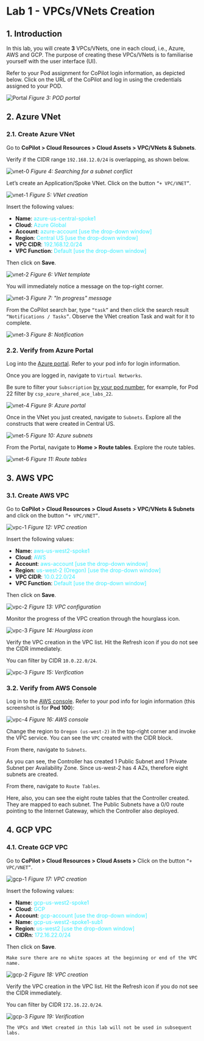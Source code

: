 # Lab 1 - VPCs/VNets Creation

## 1. Introduction

In this lab, you will create **3** VPCs/VNets, one in each cloud, i.e., Azure, AWS and GCP. The purpose of creating these VPCs/VNets is to familiarise yourself with the user interface (UI).

Refer to your Pod assignment for CoPilot login information, as depicted below. Click on the URL of the CoPilot and log in using the credentials assigned to your POD.

![Portal](images/lab1-portal.png)
_Figure 3: POD portal_

## 2. Azure VNet
### 2.1. Create Azure VNet

Go to **CoPilot > Cloud Resources > Cloud Assets > VPC/VNets & Subnets**.

Verify if the CIDR range `192.168.12.0/24` is overlapping, as shown below.

![vnet-0](images/lab1-vnet1.png)
_Figure 4: Searching for a subnet conflict_

Let’s create an Application/Spoke VNet. Click on the button `“+ VPC/VNET”`.

![vnet-1](images/lab1-vnet2.png)
_Figure 5: VNet creation_

Insert the following values:

 - **Name**: <span style='color:#33ECFF'>azure-us-central-spoke1</span>
 - **Cloud**: <span style='color:#33ECFF'>Azure Global</span>
 - **Account**: <span style='color:#33ECFF'>azure-account [use the drop-down window]</span>
 - **Region**: <span style='color:#33ECFF'>Central US [use the drop-down window]</span>
 - **VPC CIDR**: <span style='color:#33ECFF'>192.168.12.0/24</span>
 - **VPC Function**: <span style='color:#33ECFF'>Default [use the drop-down window]</span>

Then click on **Save**.

![vnet-2](images/lab1-vnet3.png)
_Figure 6: VNet template_

You will immediately notice a message on the top-right corner.

![vnet-3](images/lab1-vnet4.png)
_Figure 7: "In progress" message_

From the CoPilot search bar, type `“task”` and then click the search result `“Notifications / Tasks”`. Observe the VNet creation Task and wait for it to complete.

![vnet-3](images/lab1-vnet5.png)
_Figure 8: Notification_

### 2.2. Verify from Azure Portal

Log into the <a href="https://portal.azure.com/#home" target="_blank">Azure portal</a>. Refer to your pod info for login information.

Once you are logged in, navigate to `Virtual Networks`.

Be sure to filter your `Subscription` <ins>by your pod number</ins>, for example, for Pod 22 filter by `csp_azure_shared_ace_labs_22`.

![vnet-4](images/lab1-vnet6.png)
_Figure 9: Azure portal_

Once in the VNet you just created, navigate to `Subnets`. Explore all the constructs that were created in Central US.

![vnet-5](images/lab1-vnet7.png)
_Figure 10: Azure subnets_

From the Portal, navigate to **Home > Route tables**. Explore the route tables.

![vnet-6](images/lab1-vnet8.png)
_Figure 11: Route tables_

## 3. AWS VPC

### 3.1. Create AWS VPC

Go to **CoPilot > Cloud Resources > Cloud Assets > VPC/VNets & Subnets** and click on the button `“+ VPC/VNET”`.

![vpc-1](images/lab1-vpc1.png)
_Figure 12: VPC creation_

Insert the following values:

 - **Name**: <span style='color:#33ECFF'>aws-us-west2-spoke1</span>
 - **Cloud**: <span style='color:#33ECFF'>AWS</span>
 - **Account**: <span style='color:#33ECFF'>aws-account [use the drop-down window]</span>
 - **Region**: <span style='color:#33ECFF'>us-west-2 (Oregon) [use the drop-down window]</span>
 - **VPC CIDR**: <span style='color:#33ECFF'>10.0.22.0/24</span>
 - **VPC Function**: <span style='color:#33ECFF'>Default [use the drop-down window]</span>

Then click on **Save**.

![vpc-2](images/lab1-vpc2.png)
_Figure 13: VPC configuration_

Monitor the progress of the VPC creation through the hourglass icon.

![vpc-3](images/lab1-vpc3.png)
_Figure 14: Hourglass icon_

Verify the VPC creation in the VPC list. Hit the Refresh icon if you do not see the CIDR immediately.

You can filter by CIDR `10.0.22.0/24`.

![vpc-3](images/lab1-vpc4.png)
_Figure 15: Verification_

### 3.2. Verify from AWS Console

Log in to the <a href="https://aws.amazon.com/console/" target="_blank">AWS console</a>. Refer to your pod info for login information (this screenshot is for **Pod 100**):

![vpc-4](images/lab1-vpc5.png)
_Figure 16: AWS console_

Change the region to `Oregon (us-west-2)` in the top-right corner and invoke the VPC service. You can see the `VPC` created with the CIDR block.

From there, navigate to `Subnets`.

As you can see, the Controller has created 1 Public Subnet and 1 Private Subnet per Availability Zone. Since us-west-2 has 4 AZs, therefore eight subnets are created.

From there, navigate to `Route Tables`.

Here, also, you can see the eight route tables that the Controller created. They are mapped to each subnet. The Public Subnets have a 0/0 route pointing to the Internet Gateway, which the Controller also deployed.

## 4. GCP VPC

### 4.1. Create GCP VPC

Go to **CoPilot > Cloud Resources > Cloud Assets >** Click on the button `“+ VPC/VNET”`.

![gcp-1](images/lab1-gcp1.png)
_Figure 17: VPC creation_

Insert the following values:

 - **Name**: <span style='color:#33ECFF'>gcp-us-west2-spoke1</span>
 - **Cloud**: <span style='color:#33ECFF'>GCP</span>
 - **Account**: <span style='color:#33ECFF'>gcp-account [use the drop-down window]</span>
 - **Name**: <span style='color:#33ECFF'>gcp-us-west2-spoke1-sub1</span>
 - **Region**: <span style='color:#33ECFF'>us-west2 [use the drop-down window]</span>
 - **CIDRn**: <span style='color:#33ECFF'>172.16.22.0/24</span>

Then click on **Save**.

```{note}
Make sure there are no white spaces at the beginning or end of the VPC name.
```

![gcp-2](images/lab1-gcp2.png)
_Figure 18: VPC creation_

Verify the VPC creation in the VPC list. Hit the Refresh icon if you do not see the CIDR immediately.

You can filter by CIDR `172.16.22.0/24`.

![gcp-3](images/lab1-gcp3.png)
_Figure 19: Verification_

```{note}
The VPCs and VNet created in this lab will not be used in subsequent labs.
```